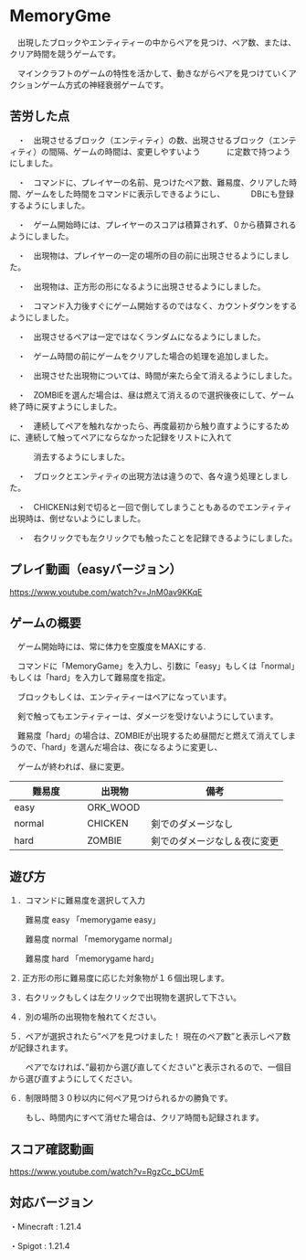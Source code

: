 # MemoryGme
　出現したブロックやエンティティーの中からペアを見つけ、ペア数、または、クリア時間を競うゲームです。

　マインクラフトのゲームの特性を活かして、動きながらペアを見つけていくアクションゲーム方式の神経衰弱ゲームです。

## 苦労した点

　・　出現させるブロック（エンティティ）の数、出現させるブロック（エンティティ）の間隔、ゲームの時間は、変更しやすいよう
　　　に定数で持つようにしました。

　・　コマンドに、プレイヤーの名前、見つけたペア数、難易度、クリアした時間、ゲームをした時間をコマンドに表示しできるようにし、
　　　DBにも登録するようにしました。

　・　ゲーム開始時には、プレイヤーのスコアは積算されず、０から積算されるようにしました。

　・　出現物は、プレイヤーの一定の場所の目の前に出現させるようにしました。

　・　出現物は、正方形の形になるように出現させるようにしました。

　・　コマンド入力後すぐにゲーム開始するのではなく、カウントダウンをするようにしました。

　・　出現させるペアは一定ではなくランダムになるようにしました。

　・　ゲーム時間の前にゲームをクリアした場合の処理を追加しました。

　・　出現させた出現物については、時間が来たら全て消えるようにしました。

　・　ZOMBIEを選んだ場合は、昼は燃えて消えるので選択後夜にして、ゲーム終了時に戻すようにしました。

　・　連続してペアを触れなかったら、再度最初から触り直すようにするために、連続して触ってペアにならなかった記録をリストに入れて

　　　消去するようにしました。

　・　ブロックとエンティティの出現方法は違うので、各々違う処理としました。

　・　CHICKENは剣で切ると一回で倒してしまうこともあるのでエンティティ出現時は、倒せないようにしました。

　・　右クリックでも左クリックでも触ったことを記録できるようにしました。

## プレイ動画（easyバージョン）

https://www.youtube.com/watch?v=JnM0av9KKqE

## ゲームの概要
　ゲーム開始時には、常に体力を空腹度をMAXにする.

　コマンドに「MemoryGame」を入力し、引数に「easy」もしくは「normal」もしくは「hard」を入力して難易度を指定。

　ブロックもしくは、エンティティーはペアになっています。

　剣で触ってもエンティティーは、ダメージを受けないようにしています。

　難易度「hard」の場合は、ZOMBIEが出現するため昼間だと燃えて消えてしまうので、「hard」を選んだ場合は、夜になるように変更し、

　ゲームが終われば、昼に変更。


|難易度　　　　 |出現物　　　 |備考 　　　　　　　　　　　|
|-----|-----|-----|
| easy | ORK_WOOD |        |
| normal | CHICKEN | 剣でのダメージなし |
| hard | ZOMBIE | 剣でのダメージなし＆夜に変更 |

## 遊び方

１．コマンドに難易度を選択して入力

　　難易度 easy 「memorygame easy」

　　難易度 normal 「memorygame normal」

　　難易度 hard 「memorygame hard」

２. 正方形の形に難易度に応じた対象物が１６個出現します。

３．右クリックもしくは左クリックで出現物を選択して下さい。

４．別の場所の出現物を触れてください。

５．ペアが選択されたら”ペアを見つけました！ 現在のペア数”と表示しペア数が記録されます。

　　ペアでなければ、”最初から選び直してください”と表示されるので、一個目から選び直すようにしてください。

６．制限時間３０秒以内に何ペア見つけられるかの勝負です。

　　もし、時間内にすべて消せた場合は、クリア時間も記録されます。

## スコア確認動画

https://www.youtube.com/watch?v=RgzCc_bCUmE

## 対応バージョン

  ・Minecraft : 1.21.4

  ・Spigot : 1.21.4

